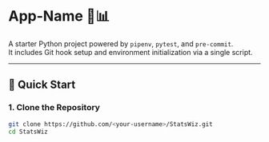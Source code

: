 # App-Name 🧠📊

A starter Python project powered by `pipenv`, `pytest`, and `pre-commit`.  
It includes Git hook setup and environment initialization via a single script.

---

## 🚀 Quick Start

### 1. Clone the Repository

```bash
git clone https://github.com/<your-username>/StatsWiz.git
cd StatsWiz

